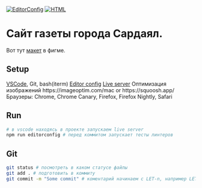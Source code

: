 [![EditorConfig](https://github.com/P0rt/sardayal/actions/workflows/editorconfig.yml/badge.svg)](https://github.com/P0rt/sardayal/actions/workflows/editorconfig.yml)
[![HTML](https://github.com/P0rt/sardayal/actions/workflows/html.yml/badge.svg)](https://github.com/P0rt/sardayal/actions/workflows/html.yml)

# Сайт газеты города Сардаял.

Вот тут [макет](https://www.figma.com/file/bsyeQt6HpUYaRTmfaUmX7a/%D0%9A%D1%80%D1%83%D0%B6%D0%BE%D0%BA?node-id=1%3A3) в фигме.

## Setup
[VSCode](https://code.visualstudio.com/), Git, bash(iterm)
[Editor config](https://marketplace.visualstudio.com/items?itemName=EditorConfig.EditorConfig](https://marketplace.visualstudio.com/items?itemName=EditorConfig.EditorConfig))
[Live server](https://marketplace.visualstudio.com/items?itemName=ritwickdey.LiveServer](https://marketplace.visualstudio.com/items?itemName=ritwickdey.LiveServer))
Оптимизация изображений https://imageoptim.com/mac or https://squoosh.app/
Браузеры: Chrome, Chrome Canary, Firefox, Firefox Nightly, Safari

## Run
```bash
# в vscode находясь в проекте запускаем live server
npm run editorconfig # перед коммитом запускает тесты линтеров
```

## Git
```bash
git status # посмотреть в каком статусе файлы
git add . # подготовить в коммиту
git commit -m "Some commit" # коментарий начинаем с LET-n, например LET-01: added autotests and infrastructure 🐶
```

